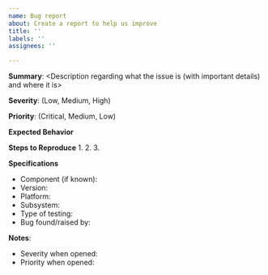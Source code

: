 ```yaml
---
name: Bug report
about: Create a report to help us improve
title: ''
labels: ''
assignees: ''

---
```


**Summary**:
<Description regarding what the issue is (with important details) and where it is>

**Severity**:
(Low, Medium, High)

**Priority**:
(Critical, Medium, Low)

**Expected Behavior**


**Steps to Reproduce**
  1.
  2.
  3.


**Specifications**
  - Component (if known):
  - Version:
  - Platform:
  - Subsystem:
  - Type of testing:
  - Bug found/raised by:


**Notes**:

- Severity when opened:
- Priority when opened:
